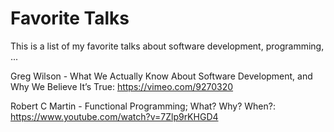 # Favorite Talks

This is a list of my favorite talks about software development, programming, ...

Greg Wilson - What We Actually Know About Software Development, and Why We Believe It’s True: https://vimeo.com/9270320

Robert C Martin - Functional Programming; What? Why? When?: https://www.youtube.com/watch?v=7Zlp9rKHGD4

